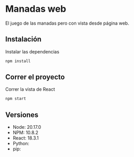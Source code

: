 # Manadas web

El juego de las manadas pero con vista desde página web.

## Instalación

Instalar las dependencias

```bash
npm install
```

## Correr el proyecto

Correr la vista de React

```bash
npm start
```

## Versiones

- Node: 20.17.0
- NPM: 10.8.2
- React: 18.3.1
- Python: 
- pip: 
